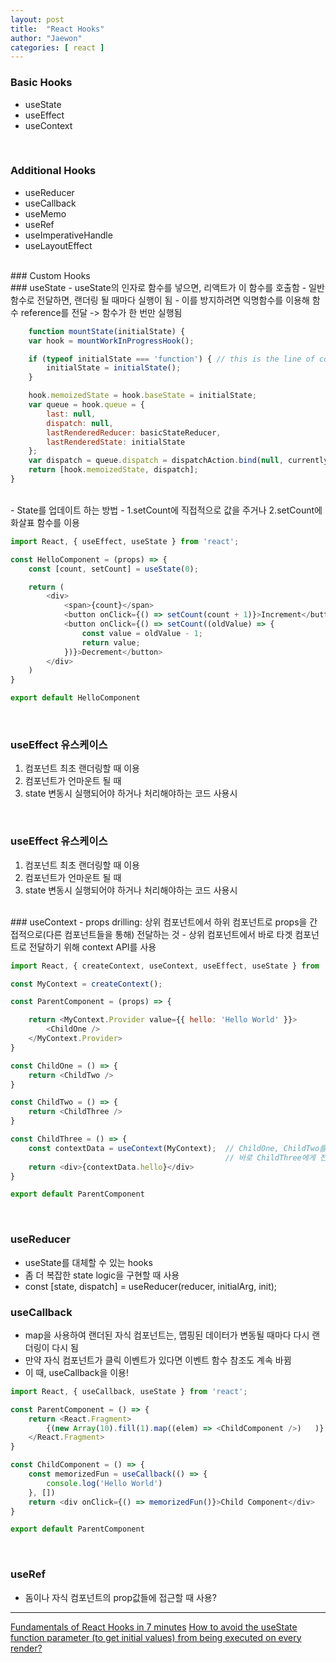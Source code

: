 ```yaml
---
layout: post
title:  "React Hooks"
author: "Jaewon"
categories: [ react ]
---
```


### Basic Hooks 
- useState
- useEffect
- useContext
<br>

### Additional Hooks
- useReducer
- useCallback
- useMemo
- useRef
- useImperativeHandle
- useLayoutEffect

<br>
### Custom Hooks 

<br>
### useState
- useState의 인자로 함수를 넣으면, 리액트가 이 함수를 호출함
- 일반 함수로 전달하면, 랜더링 될 때마다 실행이 됨
- 이를 방지하려면 익명함수를 이용해 함수 reference를 전달 -> 함수가 한 번만 실행됨

```javascript
    function mountState(initialState) {
    var hook = mountWorkInProgressHook();

    if (typeof initialState === 'function') { // this is the line of code what we are looking 
        initialState = initialState();
    }

    hook.memoizedState = hook.baseState = initialState;
    var queue = hook.queue = {
        last: null,
        dispatch: null,
        lastRenderedReducer: basicStateReducer,
        lastRenderedState: initialState
    };
    var dispatch = queue.dispatch = dispatchAction.bind(null, currentlyRenderingFiber$1, queue);
    return [hook.memoizedState, dispatch];
}
```
<br/>
- State를 업데이트 하는 방법
- 1.setCount에 직접적으로 값을 주거나 2.setCount에 화살표 함수를 이용

```javascript
import React, { useEffect, useState } from 'react';

const HelloComponent = (props) => {
    const [count, setCount] = useState(0);

    return (
        <div>
            <span>{count}</span>
            <button onClick={() => setCount(count + 1)}>Increment</button>
            <button onClick={() => setCount((oldValue) => {
                const value = oldValue - 1;
                return value;
            })}>Decrement</button>
        </div>
    )
}

export default HelloComponent
```

<br>

### useEffect 유스케이스
1. 컴포넌트 최초 랜더링할 때 이용
2. 컴포넌트가 언마운트 될 때
3. state 변동시 실행되어야 하거나 처리해야하는 코드 사용시

<br>

### useEffect 유스케이스
1. 컴포넌트 최초 랜더링할 때 이용
2. 컴포넌트가 언마운트 될 때
3. state 변동시 실행되어야 하거나 처리해야하는 코드 사용시

<br>
### useContext
- props drilling: 상위 컴포넌트에서 하위 컴포넌트로 props을 간접적으로(다른 컴포넌트들을 통해) 전달하는 것
- 상위 컴포넌트에서 바로 타겟 컴포넌트로 전달하기 위해 context API를 사용

```javascript
import React, { createContext, useContext, useEffect, useState } from 'react';

const MyContext = createContext();

const ParentComponent = (props) => {

    return <MyContext.Provider value={{ hello: 'Hello World' }}>
        <ChildOne />
    </MyContext.Provider>
}

const ChildOne = () => {
    return <ChildTwo />
}

const ChildTwo = () => {
    return <ChildThree />
}

const ChildThree = () => {
    const contextData = useContext(MyContext);  // ChildOne, ChildTwo를 거치지 않고
                                                // 바로 ChildThree에게 전달
    return <div>{contextData.hello}</div>
}

export default ParentComponent
```
<br/>


### useReducer
- useState를 대체할 수 있는 hooks
- 좀 더 복잡한 state logic을 구현할 때 사용
- const [state, dispatch] = useReducer(reducer, initialArg, init);

### useCallback
- map을 사용하여 랜더된 자식 컴포넌트는, 맵핑된 데이터가 변동될 때마다 다시 랜더링이 다시 됨
- 만약 자식 컴포넌트가 클릭 이벤트가 있다면 이벤트 함수 참조도 계속 바뀜
- 이 때, useCallback을 이용!

```javascript
import React, { useCallback, useState } from 'react';

const ParentComponent = () => { 
    return <React.Fragment>
        {(new Array(10).fill(1).map((elem) => <ChildComponent />)   )}
    </React.Fragment>
}

const ChildComponent = () => {
    const memorizedFun = useCallback(() => {
        console.log('Hello World')
    }, [])
    return <div onClick={() => memorizedFun()}>Child Component</div>
}

export default ParentComponent
```

<br/>

### useRef
- 돔이나 자식 컴포넌트의 prop값들에 접근할 때 사용?



_________________

[Fundamentals of React Hooks in 7 minutes](https://javascript.plainenglish.io/fundamentals-of-react-hooks-in-6-minutes-by-bytecode-pandit-656e5a38f57)
[How to avoid the useState function parameter (to get initial values) from being executed on every render?](https://stackoverflow.com/questions/58096155/how-to-avoid-the-usestate-function-parameter-to-get-initial-values-from-being)
